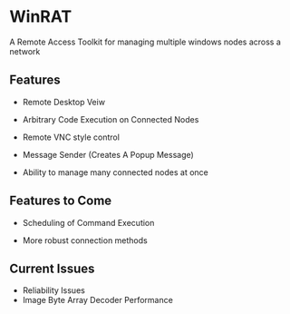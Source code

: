 # WinRAT
A Remote Access Toolkit for managing multiple windows nodes across a network

## Features

* Remote Desktop Veiw

* Arbitrary Code Execution on Connected Nodes

* Remote VNC style control

* Message Sender (Creates A Popup Message)

* Ability to manage many connected nodes at once

## Features to Come

* Scheduling of Command Execution

* More robust connection methods

## Current Issues

* Reliability Issues
* Image Byte Array Decoder Performance
